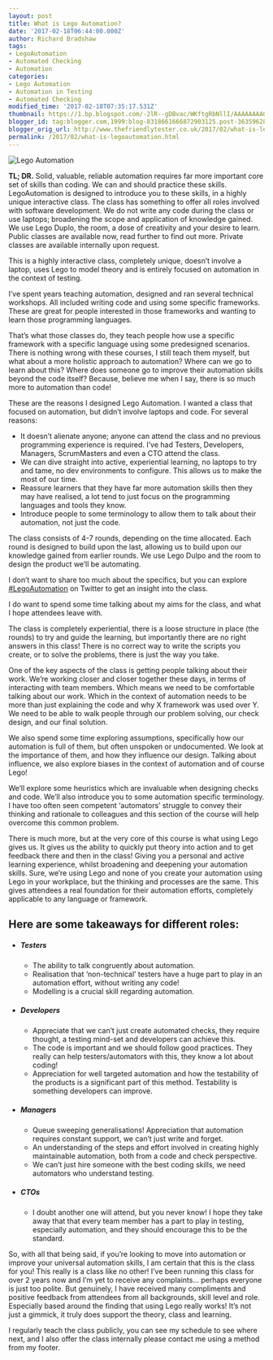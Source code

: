 ```yaml
---
layout: post
title: What is Lego Automation?
date: '2017-02-18T06:44:00.000Z'
author: Richard Bradshaw
tags:
- LegoAutomation
- Automated Checking
- Automation
categories:
- Lego Automation
- Automation in Testing
- Automated Checking
modified_time: '2017-02-18T07:35:17.531Z'
thumbnail: https://1.bp.blogspot.com/-2lR--gDBvac/WKftgRbNllI/AAAAAAAAG9Q/ABzn2xjlY7IBlEdDOV-8fQ4cGq4COfflACLcB/s72-c/C431Et9W8AEHdZr.jpg
blogger_id: tag:blogger.com,1999:blog-8318661666872903125.post-3635962837510485323
blogger_orig_url: http://www.thefriendlytester.co.uk/2017/02/what-is-legoautomation.html
permalink: /2017/02/what-is-legoautomation.html
---
```


![Lego Automation]({{site.url}}/images/blogpostimages/legoautomationbanner.jpg "Lego Automation")

**TL; DR.** Solid, valuable, reliable automation requires far more important core set of skills than coding. We can and should practice these skills. LegoAutomation is designed to introduce you to these skills, in a highly unique interactive class. The class has something to offer all roles involved with software development. We do not write any code during the class or use laptops; broadening the scope and application of knowledge gained. We use Lego Duplo, the room, a dose of creativity and your desire to learn. Public classes are available now, read further to find out more. Private classes are available internally upon request.

This is a highly interactive class, completely unique, doesn’t involve a laptop, uses Lego to model theory and is entirely focused on automation in the context of testing.

I’ve spent years teaching automation, designed and ran several technical workshops. All included writing code and using some specific frameworks. These are great for people interested in those frameworks and wanting to learn those programming languages.

That’s what those classes do, they teach people how use a specific framework with a specific language using some predesigned scenarios. There is nothing wrong with these courses, I still teach them myself, but what about a more holistic approach to automation? Where can we go to learn about this? Where does someone go to improve their automation skills beyond the code itself? Because, believe me when I say, there is so much more to automation than code!

These are the reasons I designed Lego Automation. I wanted a class that focused on automation, but didn’t involve laptops and code. For several reasons:
* It doesn’t alienate anyone; anyone can attend the class and no previous programming experience is required. I’ve had Testers, Developers, Managers, ScrumMasters and even a CTO attend the class.
* We can dive straight into active, experiential learning, no laptops to try and tame, no dev environments to configure. This allows us to make the most of our time.
* Reassure learners that they have far more automation skills then they may have realised, a lot tend to just focus on the programming languages and tools they know.
* Introduce people to some terminology to allow them to talk about their automation, not just the code.

The class consists of 4-7 rounds, depending on the time allocated. Each round is designed to build upon the last, allowing us to build upon our knowledge gained from earlier rounds. We use Lego Dulpo and the room to design the product we’ll be automating.

I don’t want to share too much about the specifics, but you can explore [#LegoAutomation](https://twitter.com/search?q=%23legoautomation&amp;src=typd) on Twitter to get an insight into the class.

I do want to spend some time talking about my aims for the class, and what I hope attendees leave with.

The class is completely experiential, there is a loose structure in place (the rounds) to try and guide the learning, but importantly there are no right answers in this class! There is no correct way to write the scripts you create, or to solve the problems, there is just the way you take.

One of the key aspects of the class is getting people talking about their work. We’re working closer and closer together these days, in terms of interacting with team members. Which means we need to be comfortable talking about our work. Which in the context of automation needs to be more than just explaining the code and why X framework was used over Y. We need to be able to walk people through our problem solving, our check design, and our final solution.

We also spend some time exploring assumptions, specifically how our automation is full of them, but often unspoken or undocumented. We look at the importance of them, and how they influence our design. Talking about influence, we also explore biases in the context of automation and of course Lego!

We’ll explore some heuristics which are invaluable when designing checks and code. We’ll also introduce you to some automation specific terminology. I have too often seen competent ‘automators’ struggle to convey their thinking and rationale to colleagues and this section of the course will help overcome this common problem.

There is much more, but at the very core of this course is what using Lego gives us. It gives us the ability to quickly put theory into action and to get feedback there and then in the class! Giving you a personal and active learning experience, whilst broadening and deepening your automation skills. Sure, we’re using Lego and none of you create your automation using Lego in your workplace, but the thinking and processes are the same. This gives attendees a real foundation for their automation efforts, completely applicable to any language or framework.

## Here are some takeaways for different roles:

* ##### Testers
  * The ability to talk congruently about automation.
  * Realisation that ‘non-technical’ testers have a huge part to play in an automation effort, without writing any code!
  * Modelling is a crucial skill regarding automation.
* ##### Developers
  * Appreciate that we can’t just create automated checks, they require thought, a testing mind-set and developers can achieve this.
  * The code is important and we should follow good practices. They really can help testers/automators with this, they know a lot about coding!
  * Appreciation for well targeted automation and how the testability of the products is a significant part of this method. Testability is something developers can improve.
* ##### Managers
  * Queue sweeping generalisations! Appreciation that automation requires constant support, we can’t just write and forget.
  * An understanding of the steps and effort involved in creating highly maintainable automation, both from a code and check perspective.
  * We can’t just hire someone with the best coding skills, we need automators who understand testing.
* ##### CTOs
  * I doubt another one will attend, but you never know! I hope they take away that that every team member has a part to play in testing, especially automation, and they should encourage this to be the standard.

So, with all that being said, if you’re looking to move into automation or improve your universal automation skills, I am certain that this is the class for you! This really is a class like no other! I’ve been running this class for over 2 years now and I’m yet to receive any complaints… perhaps everyone is just too polite. But genuinely, I have received many compliments and positive feedback from attendees from all backgrounds, skill level and role. Especially based around the finding that using Lego really works! It’s not just a gimmick, it truly does support the theory, class and learning.

I regularly teach the class publicly, you can see my schedule to see where next, and I also offer the class internally please contact me using a method from my footer.